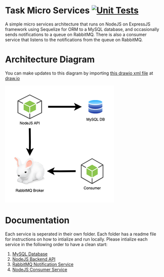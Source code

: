 # Task Micro Services [![Unit Tests](https://github.com/pegasuspect/TaskMicroServices/actions/workflows/node.js.yml/badge.svg)](https://github.com/pegasuspect/TaskMicroServices/actions/workflows/node.js.yml)
A simple micro services architecture that runs on NodeJS on ExpressJS framework using Sequelize for ORM to a MySQL database, and occasionally sends notifications to a queue on RabbitMQ. There is also a consumer service that listens to the notifications from the queue on RabbitMQ.

# Architecture Diagram
You can make updates to this diagram by importing [this drawio xml file](./ArchitectureDiagramEdit.drawio) at [draw.io](https://draw.io)

![Architecture Diagram](./ArchitectureDiagram.png)

# Documentation
Each service is seperated in their own folder. Each folder has a readme file for instructions on how to intialize and run locally. Please intialize each service in the following order to have a clean start:
1. [MySQL Database](./database/README.md)
2. [NodeJS Backend API](./backend/README.md)
3. [RabbitMQ Notification Service](./notification-service/README.md)
4. [NodeJS Consumer Service](./consumer-service/README.md)

